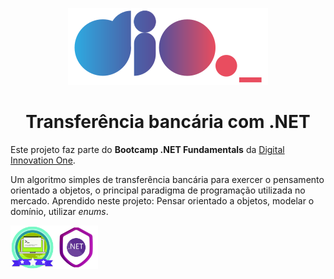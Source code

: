 <p align="center">
  <img src="./assets/dio.png" alt="DIO" tittle="Digital Innovation One">
</p>

<h1 align="center">Transferência bancária com .NET</h1>

Este projeto faz parte do **Bootcamp .NET Fundamentals** da [Digital Innovation One](https://digitalinnovation.one/).

Um algoritmo simples de transferência bancária para exercer o pensamento orientado a objetos, o principal paradigma de programação utilizada no mercado. Aprendido neste projeto: Pensar orientado a objetos, modelar o domínio, utilizar *enums*.



<img align="center" src="./assets/app.png" alt="DIO" width="70" height="70" style="max-width: 100%;" /><img align="center" src="./assets/dotnet.png" alt="DIO" width="70" height="70" style="max-width: 100%;" />
